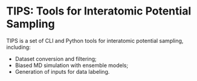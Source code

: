 # TIPS: Tools for Interatomic Potential Sampling

TIPS is a set of CLI and Python tools for interatomic potential sampling,
including:

- Dataset conversion and filtering;
- Biased MD simulation with ensemble models;
- Generation of inputs for data labeling.
